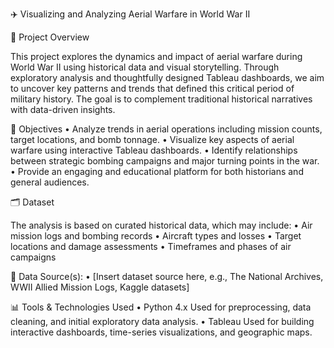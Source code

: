 ✈️ Visualizing and Analyzing Aerial Warfare in World War II

📖 Project Overview

This project explores the dynamics and impact of aerial warfare during World War II using historical data and visual storytelling. Through exploratory analysis and thoughtfully designed Tableau dashboards, we aim to uncover key patterns and trends that defined this critical period of military history. The goal is to complement traditional historical narratives with data-driven insights.

🎯 Objectives
	•	Analyze trends in aerial operations including mission counts, target locations, and bomb tonnage.
	•	Visualize key aspects of aerial warfare using interactive Tableau dashboards.
	•	Identify relationships between strategic bombing campaigns and major turning points in the war.
	•	Provide an engaging and educational platform for both historians and general audiences.

🗂️ Dataset

The analysis is based on curated historical data, which may include:
	•	Air mission logs and bombing records
	•	Aircraft types and losses
	•	Target locations and damage assessments
	•	Timeframes and phases of air campaigns

📌 Data Source(s):
	•	[Insert dataset source here, e.g., The National Archives, WWII Allied Mission Logs, Kaggle datasets]

📊 Tools & Technologies Used
	•	Python 4.x
Used for preprocessing, data cleaning, and initial exploratory data analysis.
	•	Tableau
Used for building interactive dashboards, time-series visualizations, and geographic maps.
